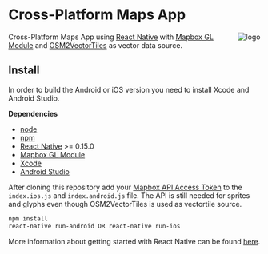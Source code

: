# Cross-Platform Maps App

<img align="right" alt="logo" src="logo.jpg" />

Cross-Platform Maps App using [React Native](https://github.com/facebook/react-native) with [Mapbox GL Module](https://github.com/mapbox/react-native-mapbox-gl) and [OSM2VectorTiles](http://osm2vectortiles.org/) as vector data source.

## Install

In order to build the Android or iOS version you need to install Xcode and Android Studio.

**Dependencies**
* [node](https://nodejs.org/en/download/)
* [npm](https://docs.npmjs.com/getting-started/installing-node)
* [React Native](https://facebook.github.io/react-native/) >= 0.15.0
* [Mapbox GL Module](https://github.com/mapbox/react-native-mapbox-gl)
* [Xcode](https://developer.apple.com/xcode/download/)
* [Android Studio](http://developer.android.com/sdk/index.html)

After cloning this repository add your [Mapbox API Access Token](https://www.mapbox.com/help/create-api-access-token/) to the `index.ios.js` and `index.android.js` file. The API is still needed for sprites and glyphs even though OSM2VectorTiles is used as vectortile source.

```bash
npm install
react-native run-android OR react-native run-ios
```

More information about getting started with React Native can be found [here](https://facebook.github.io/react-native/docs/getting-started.html).
